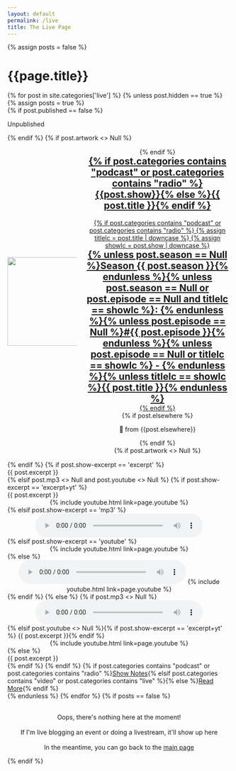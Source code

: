 ```yaml
---
layout: default
permalink: /live
title: The Live Page
---
```

{% assign posts = false %}
<h1>{{page.title}}</h1>
<div class="posts">
  {% for post in site.categories['live'] %}
  {% unless post.hidden == true %}
  {% assign posts = true %}
<article style="{% if post.categories contains "video" %}background-color: rgb(81, 180, 250); {% elsif post.categories contains "podcast" or post.categories contains "radio" %}background-color: rgb(138, 234, 146); {% elsif post.categories contains "update" %}background-color: rgba(255,128,0,0.25); {% endif %}padding: 1em;" class="post">
      {% if post.published == false %}
        <div class="post-unpublished">
          <p class="split">Unpublished</p>
        </div>
      {% endif %}
      {% if post.artwork <> Null %}
        <div style="display: grid; grid-template-columns: repeat(3, minmax(0, 1fr)); text-align: center; grid-gap: 1rem; margin:15px 0">
          <div style="display: flex; flex-direction: column; height: 100%; justify-content: center; align-items: center;"><img height=auto width="200" style="vertical-align:middle;" src="{{post.artwork}}"></div>
          <div style="grid-column-start: 2; grid-column-end: 4; display: flex; flex-direction: column; height: 100%; justify-content: center;">
      {% endif %}
      <a href="{{ site.baseurl }}{{ post.url }}">
        <h1 style="margin-top: 0;">{% if post.categories contains "podcast" or post.categories contains "radio" %}{{post.show}}{% else %}{{ post.title }}{% endif %}</h1>
        {% if post.categories contains "podcast" or post.categories contains "radio" %}
          {% assign titlelc = post.title | downcase %}
          {% assign showlc = post.show | downcase %}
          <h2 style="margin: 0;">{% unless post.season == Null %}Season {{ post.season }}{% endunless %}{% unless post.season == Null or post.episode == Null and titlelc == showlc %}: {% endunless %}{% unless post.episode == Null %}#{{ post.episode }}{% endunless %}{% unless post.episode == Null or titlelc == showlc %} - {% endunless %}{% unless titlelc == showlc %}{{ post.title }}{% endunless %}</h2>
        {% endif %}
      </a>
      <div class="post-elsewhere">
        {% if post.elsewhere %}<p style="text-align: center;">🔀 from {{post.elsewhere}}</p>{% endif %}
      </div>
      {% if post.artwork <> Null %}
      </div>
        </div>
      {% endif %}
      {% if post.show-excerpt == 'excerpt' %}
    <div class="entry">
      {{ post.excerpt }}
    </div>
    {% elsif post.mp3 <> Null and post.youtube <> Null %}
    {% if post.show-excerpt == 'excerpt+yt' %}
    <div class="entry">
      {{ post.excerpt }}
      <div style="text-align:center">
        {% include youtube.html link=page.youtube %}
      </div>
    </div>
    {% elsif post.show-excerpt == 'mp3' %}
    <div style="text-align:center">
      <audio controls style="width: 75%;">
        <source src="{{ post.mp3 }}" type="audio/mpeg">
        Your browser does not support the audio element.
      </audio>
      </div>
      {% elsif post.show-excerpt == 'youtube' %}<div style="text-align:center">
        {% include youtube.html link=page.youtube %}
      </div>
      {% else %}
      <div style="text-align:center">
        <audio controls style="width: 75%;">
          <source src="{{ post.mp3 }}" type="audio/mpeg">
          Your browser does not support the audio element.
        </audio>
        {% include youtube.html link=page.youtube %}
      </div>
      {% endif %}
     {% else %}
      {% if post.mp3 <> Null %}
      <div style="text-align:center">
      <audio controls style="width: 75%;">
        <source src="{{ post.mp3 }}" type="audio/mpeg">
        Your browser does not support the audio element.
      </audio>
      </div>
      {% elsif post.youtube <> Null %}{% if post.show-excerpt == 'excerpt+yt' %}
      {{ post.excerpt }}{% endif %}
      <div style="text-align:center">
        {% include youtube.html link=page.youtube %}
      </div>{% else %}
      <div class="entry">
        {{ post.excerpt }}
      </div>
      {% endif %}
      {% endif %}
      {% if post.categories contains "podcast" or post.categories contains "radio" %}<a href="{{ site.baseurl }}{{ post.url }}" class="read-more">Show Notes</a>{% elsif post.categories contains "video" or post.categories contains "live" %}{% else %}<a href="{{ site.baseurl }}{{ post.url }}" class="read-more">Read More</a>{% endif %}
    </article>
  {% endunless %}
  {% endfor %}
  {% if posts == false %}
  <p style="text-align:center;" ><br />Oops, there's nothing here at the moment!<br /><br />If I'm live blogging an event or doing a livestream, it'll show up here<br /><br />In the meantime, you can go back to the <a href="{{ site.baseurl }}/">main page</a></p>
  {% endif %}
